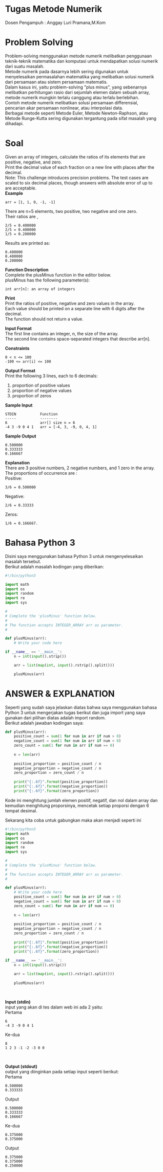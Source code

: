 # Tugas Metode Numerik
Dosen Pengampuh : Anggay Luri Pramana,M.Kom

# Problem Solving
Problem-solving menggunakan metode numerik melibatkan penggunaan teknik-teknik matematika dan komputasi untuk mendapatkan solusi numerik dari suatu masalah.<br>
Metode numerik pada dasarnya lebih sering digunakan untuk menyelesaikan permasalahan matematika yang melibatkan solusi numerik dari persamaan atau sistem persamaan matematis. <br>
Dalam kasus ini, yaitu problem-solving "plus minus", yang sebenarnya melibatkan perhitungan rasio dari sejumlah elemen dalam sebuah array, metode numerik mungkin terlalu canggung atau terlalu berlebihan.<br>
Contoh metode numerik melibatkan solusi persamaan differensial, pencarian akar persamaan nonlinear, atau interpolasi data. <br>
Berbagai metode seperti Metode Euler, Metode Newton-Raphson, atau Metode Runge-Kutta sering digunakan tergantung pada sifat masalah yang dihadapi.<br>

# Soal
Given an array of integers, calculate the ratios of its elements that are positive, negative, and zero.<br>
Print the decimal value of each fraction on a new line with  places after the decimal.<br>
Note: This challenge introduces precision problems. The test cases are scaled to six decimal places, though answers with absolute error of up to  are acceptable.<br>
**Example**

    arr = [1, 1, 0, -1, -1]

There are  n=5 elements, two positive, two negative and one zero. <br>
Their ratios are ,

    2/5 = 0.400000
    2/5 = 0.400000
    1/5 = 0.200000

Results are printed as:

    0.400000
    0.400000
    0.200000

**Function Description**<br>
Complete the plusMinus function in the editor below.<br>
plusMinus has the following parameter(s):

    int arr[n]: an array of integers

**Print**<br>
Print the ratios of positive, negative and zero values in the array. <br>
Each value should be printed on a separate line with 6 digits after the decimal. <br>
The function should not return a value.<br>

**Input Format**<br>
The first line contains an integer, n, the size of the array.<br>
The second line contains  space-separated integers that describe arr[n].<br>

**Constraints**

    0 < n <= 100
    -100 <= arr[i] <= 100

**Output Format** <br>
Print the following 3 lines, each to 6 decimals:<br>
1. proportion of positive values<br>
2. proportion of negative values<br>
3. proportion of zeros<br>

**Sample Input**

    STDIN           Function
    -----           --------
    6               arr[] size n = 6
    -4 3 -9 0 4 1   arr = [-4, 3, -9, 0, 4, 1]

**Sample Output**

    0.500000
    0.333333
    0.166667

**Explanation**<br>
There are 3 positive numbers, 2 negative numbers, and 1 zero in the array.<br>
The proportions of occurrence are :<br>
Positive: 

    3/6 = 0.500000

Negative: 

    2/6 = 0.33333 

Zeros: 

    1/6 = 0.166667.

# Bahasa Python 3
Disini saya menggunakan bahasa Python 3 untuk mengenyelesaikan masalah tersebut.<br>
Berikut adalah masalah kodingan yang diberikan:
```python 
#!/bin/python3

import math
import os
import random
import re
import sys

#
# Complete the 'plusMinus' function below.
#
# The function accepts INTEGER_ARRAY arr as parameter.
#

def plusMinus(arr):
    # Write your code here

if __name__ == '__main__':
    n = int(input().strip())

    arr = list(map(int, input().rstrip().split()))

    plusMinus(arr)
```

# ANSWER & EXPLANATION
Seperti yang sudah saya jelaskan diatas bahwa saya menggunakan bahasa Python 3 untuk mengerjakan tugas berikut dan juga import yang saya gunakan dari pilihan diatas adalah import random. <br>
Berikut adalah jawaban kodingan saya:
```python 
def plusMinus(arr):
    positive_count = sum(1 for num in arr if num > 0)
    negative_count = sum(1 for num in arr if num < 0)
    zero_count = sum(1 for num in arr if num == 0)
    
    n = len(arr)
    
    positive_proportion = positive_count / n
    negative_proportion = negative_count / n
    zero_proportion = zero_count / n
    
    print("{:.6f}".format(positive_proportion))
    print("{:.6f}".format(negative_proportion))
    print("{:.6f}".format(zero_proportion))
```
Kode ini menghitung jumlah elemen positif, negatif, dan nol dalam array dan kemudian menghitung proporsinya, mencetak setiap proporsi dengan 6 tempat desimal.<br>

Sekarang kita coba untuk gabungkan maka akan menjadi seperti ini
```python 
#!/bin/python3
import math
import os
import random
import re
import sys

#
# Complete the 'plusMinus' function below.
#
# The function accepts INTEGER_ARRAY arr as parameter.
#

def plusMinus(arr):
    # Write your code here
    positive_count = sum(1 for num in arr if num > 0)
    negative_count = sum(1 for num in arr if num < 0)
    zero_count = sum(1 for num in arr if num == 0)
    
    n = len(arr)
    
    positive_proportion = positive_count / n
    negative_proportion = negative_count / n
    zero_proportion = zero_count / n
    
    print("{:.6f}".format(positive_proportion))
    print("{:.6f}".format(negative_proportion))
    print("{:.6f}".format(zero_proportion))
    
if __name__ == '__main__':
    n = int(input().strip())

    arr = list(map(int, input().rstrip().split()))
    
    plusMinus(arr)
```

<br>

**Input (stdin)** <br>
input yang akan di tes dalam web ini ada 2 yaitu:<br>
Pertama

    6
    -4 3 -9 0 4 1

Ke-dua

    8
    1 2 3 -1 -2 -3 0 0

<br>

**Output (stdout)** <br>
output yang diinginkan pada setiap input seperti berikut:<br>
Pertama

    0.500000
    0.333333

Output

    0.500000
    0.333333
    0.166667

Ke-dua

    0.375000
    0.375000

Output

    0.375000
    0.375000
    0.250000
